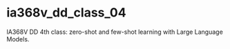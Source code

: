 # ia368v_dd_class_04
IA368V DD 4th class: zero-shot and few-shot learning with Large Language Models.
